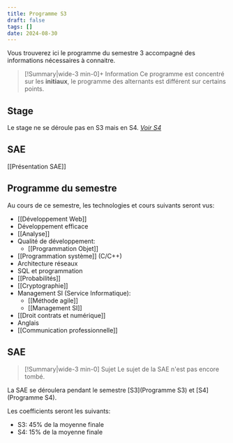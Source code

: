 ```yaml
---
title: Programme S3
draft: false
tags: []
date: 2024-08-30
---
```

Vous trouverez ici le programme du semestre 3 accompagné des informations nécessaires à connaitre.

> [!Summary|wide-3 min-0]+ Information
> Ce programme est concentré sur les **initiaux**, le programme des alternants est différent sur certains points.
## Stage

Le stage ne se déroule pas en S3 mais en S4.
*[Voir S4](Programme%20S4.md)*

## SAE

[[Présentation SAE]]

## Programme du semestre

Au cours de ce semestre, les technologies et cours suivants seront vus:
- [[Développement Web]]
- Développement efficace
- [[Analyse]]
- Qualité de développement:
	- [[Programmation Objet]]
- [[Programmation système]] (C/C++)
- Architecture réseaux
- SQL et programmation
- [[Probabilités]]
- [[Cryptographie]]
- Management SI (Service Informatique):
	- [[Méthode agile]]
	- [[Management SI]]
- [[Droit contrats et numérique]]
- Anglais
- [[Communication professionnelle]]

## SAE

> [!Summary|wide-3 min-0] Sujet
> Le sujet de la SAE n'est pas encore tombé.

La SAE se déroulera pendant le semestre [S3](Programme S3) et [S4](Programme S4).

Les coefficients seront les suivants:
- S3: 45% de la moyenne finale
- S4: 15% de la moyenne finale